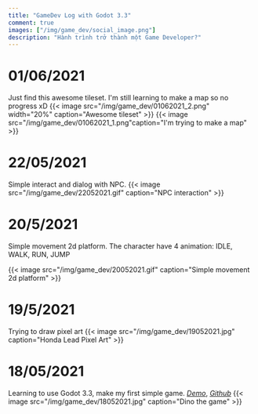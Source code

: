 ```yaml
---
title: "GameDev Log with Godot 3.3"
comment: true
images: ["/img/game_dev/social_image.png"]
description: "Hành trình trở thành một Game Developer?"
---
```


# 01/06/2021

Just find this awesome tileset. I'm still learning to make a map so no progress xD
{{< image src="/img/game_dev/01062021_2.png"  width="20%"   caption="Awesome tileset"  >}}
{{< image src="/img/game_dev/01062021_1.png"caption="I'm trying to make a map"  >}}

# 22/05/2021

Simple interact and dialog with NPC.
{{< image src="/img/game_dev/22052021.gif"  caption="NPC interaction"  >}}

# 20/5/2021

Simple movement 2d platform. The character have 4 animation: IDLE, WALK, RUN, JUMP

{{< image src="/img/game_dev/20052021.gif"  caption="Simple movement 2d platform"  >}}

# 19/5/2021

Trying to draw pixel art
{{< image src="/img/game_dev/19052021.jpg"  caption="Honda Lead Pixel Art"  >}}

# 18/05/2021

Learning to use Godot 3.3, make my first simple game. _[Demo](https://th1nhng0.github.io/Dino-the-game)_, _[Github](https://github.com/Th1nhNg0/Dino-the-game)_
{{< image src="/img/game_dev/18052021.jpg"  caption="Dino the game"  >}}
